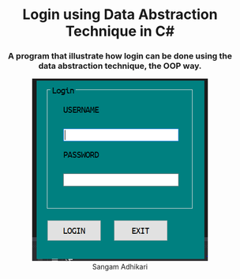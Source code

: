 <body>
<style>
	body
	{
		text-align: center;
	}
</style>
	

<h1>Login using Data Abstraction Technique in C#</h1>

<h3>A program that illustrate how login can be done using the <br> data abstraction technique, the OOP way. </h3>

<img src="img.png" alt="image">

<footer>Sangam Adhikari</footer>

</body>